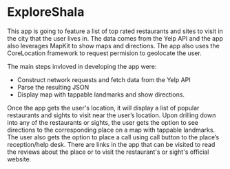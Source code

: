 # ExploreShala

This app is going to feature a list of top rated restaurants and sites to visit in the city that the user lives in. The data comes from the Yelp API and the app also leverages MapKit to show maps and directions.
The app also uses the CoreLocation framework to request permision to geolocate the user.

The main steps invloved in developing the app were:
  - Construct network requests and fetch data from the Yelp API
  - Parse the resulting JSON
  - Display map with tappable landmarks and show directions.

Once the app gets the user's location, it will display a list of popular restaurants and sights to visit near the user’s location. Upon drilling down into any of the restaurants or sights, the user gets the option to see directions to the corresponding place on a map with tappable landmarks. The user also gets the option to place a call using call button to the place’s reception/help desk. There are links in the app that can be visited to read the reviews about the place or to visit the restaurant's or sight's official website.  

